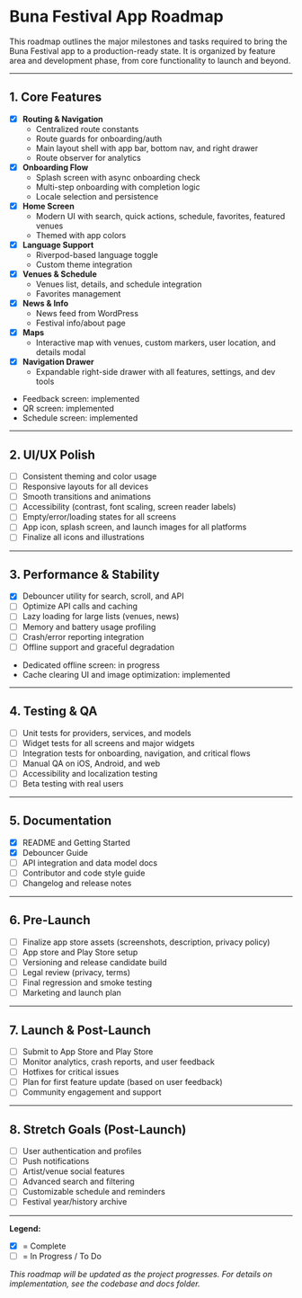 # Buna Festival App Roadmap

This roadmap outlines the major milestones and tasks required to bring the Buna Festival app to a production-ready state. It is organized by feature area and development phase, from core functionality to launch and beyond.

---

## 1. Core Features
- [x] **Routing & Navigation**
  - Centralized route constants
  - Route guards for onboarding/auth
  - Main layout shell with app bar, bottom nav, and right drawer
  - Route observer for analytics
- [x] **Onboarding Flow**
  - Splash screen with async onboarding check
  - Multi-step onboarding with completion logic
  - Locale selection and persistence
- [x] **Home Screen**
  - Modern UI with search, quick actions, schedule, favorites, featured venues
  - Themed with app colors
- [x] **Language Support**
  - Riverpod-based language toggle
  - Custom theme integration
- [x] **Venues & Schedule**
  - Venues list, details, and schedule integration
  - Favorites management
- [x] **News & Info**
  - News feed from WordPress
  - Festival info/about page
- [x] **Maps**
  - Interactive map with venues, custom markers, user location, and details modal
- [x] **Navigation Drawer**
  - Expandable right-side drawer with all features, settings, and dev tools
- Feedback screen: implemented
- QR screen: implemented
- Schedule screen: implemented

---

## 2. UI/UX Polish
- [ ] Consistent theming and color usage
- [ ] Responsive layouts for all devices
- [ ] Smooth transitions and animations
- [ ] Accessibility (contrast, font scaling, screen reader labels)
- [ ] Empty/error/loading states for all screens
- [ ] App icon, splash screen, and launch images for all platforms
- [ ] Finalize all icons and illustrations

---

## 3. Performance & Stability
- [x] Debouncer utility for search, scroll, and API
- [ ] Optimize API calls and caching
- [ ] Lazy loading for large lists (venues, news)
- [ ] Memory and battery usage profiling
- [ ] Crash/error reporting integration
- [ ] Offline support and graceful degradation
- Dedicated offline screen: in progress
- Cache clearing UI and image optimization: implemented

---

## 4. Testing & QA
- [ ] Unit tests for providers, services, and models
- [ ] Widget tests for all screens and major widgets
- [ ] Integration tests for onboarding, navigation, and critical flows
- [ ] Manual QA on iOS, Android, and web
- [ ] Accessibility and localization testing
- [ ] Beta testing with real users

---

## 5. Documentation
- [x] README and Getting Started
- [x] Debouncer Guide
- [ ] API integration and data model docs
- [ ] Contributor and code style guide
- [ ] Changelog and release notes

---

## 6. Pre-Launch
- [ ] Finalize app store assets (screenshots, description, privacy policy)
- [ ] App store and Play Store setup
- [ ] Versioning and release candidate build
- [ ] Legal review (privacy, terms)
- [ ] Final regression and smoke testing
- [ ] Marketing and launch plan

---

## 7. Launch & Post-Launch
- [ ] Submit to App Store and Play Store
- [ ] Monitor analytics, crash reports, and user feedback
- [ ] Hotfixes for critical issues
- [ ] Plan for first feature update (based on user feedback)
- [ ] Community engagement and support

---

## 8. Stretch Goals (Post-Launch)
- [ ] User authentication and profiles
- [ ] Push notifications
- [ ] Artist/venue social features
- [ ] Advanced search and filtering
- [ ] Customizable schedule and reminders
- [ ] Festival year/history archive

---

**Legend:**
- [x] = Complete
- [ ] = In Progress / To Do

_This roadmap will be updated as the project progresses. For details on implementation, see the codebase and docs folder._ 